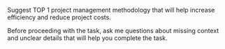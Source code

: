 Suggest TOP 1 project management methodology that will help increase efficiency and reduce project costs.

Before proceeding with the task, ask me questions about missing context and unclear details that will help you complete the task.
